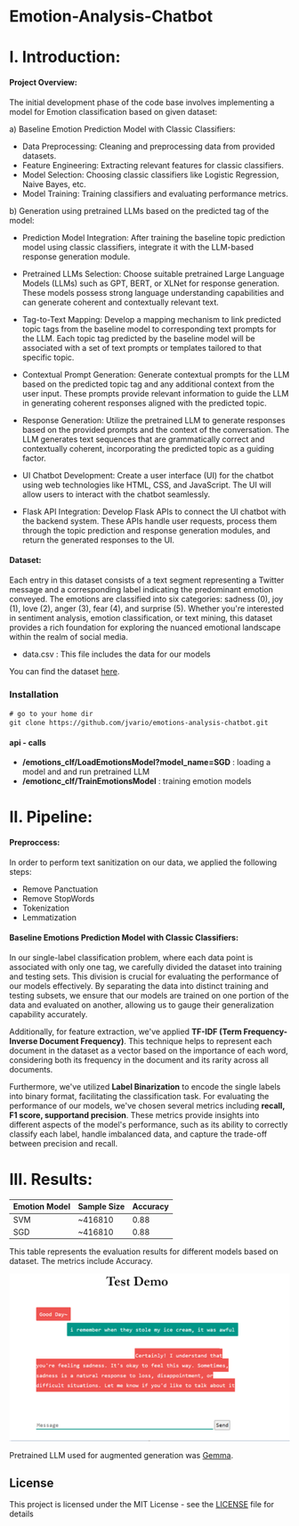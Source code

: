 # Emotion-Analysis-Chatbot

# I.  Introduction:

#### Project Overview:
The initial development phase of the code base involves implementing a model for Emotion classification based on given dataset:

a) Baseline Emotion Prediction Model with Classic Classifiers:

  - Data Preprocessing: Cleaning and preprocessing data from provided datasets.
  - Feature Engineering: Extracting relevant features for classic classifiers.
  - Model Selection: Choosing classic classifiers like Logistic Regression, Naive Bayes, etc.
  - Model Training: Training classifiers and evaluating performance metrics.
    
b) Generation using pretrained LLMs based on the predicted tag of the model:

  - Prediction Model Integration: After training the baseline topic prediction model using classic classifiers, integrate it with the LLM-based response generation module.

  - Pretrained LLMs Selection: Choose suitable pretrained Large Language Models (LLMs) such as GPT, BERT, or XLNet for response generation. These models possess strong language understanding capabilities and can generate coherent and contextually relevant text.

  - Tag-to-Text Mapping: Develop a mapping mechanism to link predicted topic tags from the baseline model to corresponding text prompts for the LLM. Each topic tag predicted by the baseline model will be associated with a set of text prompts or templates tailored to that specific topic.

  - Contextual Prompt Generation: Generate contextual prompts for the LLM based on the predicted topic tag and any additional context from the user input. These prompts provide relevant information to guide the LLM in generating coherent responses aligned with the predicted topic.

  - Response Generation: Utilize the pretrained LLM to generate responses based on the provided prompts and the context of the conversation. The LLM generates text sequences that are grammatically correct and contextually coherent, incorporating the predicted topic as a guiding factor.

  - UI Chatbot Development: Create a user interface (UI) for the chatbot using web technologies like HTML, CSS, and JavaScript. The UI will allow users to interact with the chatbot seamlessly.

  - Flask API Integration: Develop Flask APIs to connect the UI chatbot with the backend system. These APIs handle user requests, process them through the topic prediction and response generation modules, and return the generated responses to the UI.


#### Dataset:
Each entry in this dataset consists of a text segment representing a Twitter message and a corresponding label indicating the predominant emotion conveyed. The emotions are classified into six categories: sadness (0), joy (1), love (2), anger (3), fear (4), and surprise (5). Whether you're interested in sentiment analysis, emotion classification, or text mining, this dataset provides a rich foundation for exploring the nuanced emotional landscape within the realm of social media.

- data.csv : This file includes the data for our models

You can find the dataset [here](https://www.kaggle.com/datasets/nelgiriyewithana/emotions/data).


### Installation

    # go to your home dir
    git clone https://github.com/jvario/emotions-analysis-chatbot.git


  #### api - calls
 - **/emotions_clf/LoadEmotionsModel?model_name=SGD** :  loading a model and and run pretrained LLM
 - **/emotionc_clf/TrainEmotionsModel** : training emotion models
   
# II.  Pipeline:

#### Preproccess:
In order to perform text sanitization on our data, we applied the following steps:

- Remove Panctuation
- Remove StopWords
- Tokenization
- Lemmatization

#### Baseline Emotions Prediction Model with Classic Classifiers:
In our single-label classification problem, where each data point is associated with only one tag, we carefully divided the dataset into training and testing sets. This division is crucial for evaluating the performance of our models effectively. By separating the data into distinct training and testing subsets, we ensure that our models are trained on one portion of the data and evaluated on another, allowing us to gauge their generalization capability accurately. 

Additionally, for feature extraction, we've applied **TF-IDF (Term Frequency-Inverse Document Frequency)**. This technique helps to represent each document in the dataset as a vector based on the importance of each word, considering both its frequency in the document and its rarity across all documents.

Furthermore, we've utilized **Label Binarization** to encode the single labels into binary format, facilitating the classification task.
For evaluating the performance of our models, we've chosen several metrics including **recall, F1 score, supportand precision**. These metrics provide insights into different aspects of the model's performance, such as its ability to correctly classify each label, handle imbalanced data, and capture the trade-off between precision and recall.


# III.  Results:

| Emotion Model | Sample Size | Accuracy |
|-------|-------------|----------|
| SVM   | ~416810      | 0.88     | 
| SGD   | ~416810      | 0.88     |

This table represents the evaluation results for different models based on dataset. The metrics include Accuracy.


![alt text](https://github.com/jvario/emotion-analysis-chatbot/blob/main/image_2.png)


Pretrained LLM used for augmented generation was [Gemma](https://huggingface.co/blog/gemma).


## License
This project is licensed under the MIT License - see the [LICENSE](LICENSE) file for details
